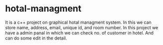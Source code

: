 # hotal-managment

It is a c++ project on graphical hotal managment system.
In this we can store name, address, email, unique id, and room number.
In this project we have a admin panal in which we can check no. of customer in hotel. And can do some edit in the detail.
